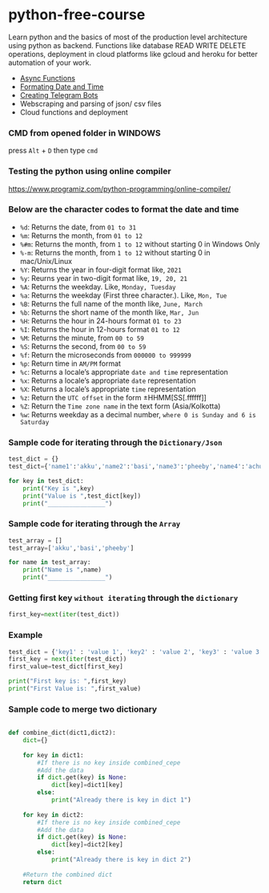 # python-free-course
Learn python and the basics of most of the production level architecture using python as backend. Functions like database READ WRITE DELETE operations, deployment in cloud platforms like gcloud and heroku for better automation of your work.

- [Async Functions](https://github.com/katmakhan/python-course/tree/master/Functions/Functions%20-%20Asyncio)
- [Formating Date and Time](https://github.com/katmakhan/python-course/tree/master/Helpers/Helpers%20-%20Formatters)
- [Creating Telegram Bots](https://github.com/katmakhan/python-course/tree/master/API%20Integration/API-%20Telegram)
- Webscraping and parsing of json/ csv files
- Cloud functions and deployment

### CMD from opened folder in WINDOWS
press `Alt` + `D` then type `cmd`

### Testing the python using online compiler
https://www.programiz.com/python-programming/online-compiler/

### Below are the character codes to format the date and time

- `%d`: Returns the date, from `01 to 31`
- `%m`: Returns the month, from `01 to 12`
- `%#m`: Returns the month, from `1 to 12` without starting 0 in Windows Only
- `%-m`: Returns the month, from `1 to 12` without starting 0 in mac/Unix/Linux
- `%Y`: Returns the year in four-digit format like, `2021`
- `%y`: Reurns year in two-digit format like, `19, 20, 21`
- `%A`: Returns the weekday. Like, `Monday, Tuesday`
- `%a`: Returns the weekday (First three character.). Like, `Mon, Tue`
- `%B`: Returns the full name of the month like, `June, March`
- `%b`: Returns the short name of the month like, `Mar, Jun`
- `%H`: Returns the hour in 24-hours format `01 to 23`
- `%I`: Returns the hour in 12-hours format `01 to 12`
- `%M`: Returns the minute, from `00 to 59`
- `%S`: Returns the second, from `00 to 59`
- `%f`: Return the microseconds from `000000 to 999999`
- `%p`: Return time in `AM/PM` format
- `%c`: Returns a locale’s appropriate `date and time` representation
- `%x`: Returns a locale’s appropriate `date` representation
- `%X`: Returns a locale’s appropriate `time` representation
- `%z`: Return the `UTC offset` in the form ±HHMM[SS[.ffffff]]
- `%Z`: Return the `Time zone name` in the text form (Asia/Kolkotta)
- `%w`: Returns weekday as a decimal number, `where 0 is Sunday and 6 is Saturday`


### Sample code for iterating through the `Dictionary/Json`
```python
test_dict = {}
test_dict={'name1':'akku','name2':'basi','name3':'pheeby','name4':'achumon'}

for key in test_dict:
	print("Key is ",key)
	print("Value is ",test_dict[key])
	print("________________")
```

### Sample code for iterating through the `Array`
```python
test_array = []
test_array=['akku','basi','pheeby']

for name in test_array:
	print("Name is ",name)
	print("________________")
```

### Getting first key `without iterating` through the `dictionary`
```python
first_key=next(iter(test_dict))
```
### Example
```python
test_dict = {'key1' : 'value 1', 'key2' : 'value 2', 'key3' : 'value 3'}
first_key = next(iter(test_dict))
first_value=test_dict[first_key]

print("First key is: ",first_key)
print("First Value is: ",first_value)
```


### Sample code to merge two dictionary
```python

def combine_dict(dict1,dict2):
	dict={}
	
	for key in dict1:
		#If there is no key inside combined_cepe
		#Add the data
		if dict.get(key) is None:
			dict[key]=dict1[key]
		else:
			print("Already there is key in dict 1")
			
	for key in dict2:
		#If there is no key inside combined_cepe
		#Add the data
		if dict.get(key) is None:
			dict[key]=dict2[key]
		else:
			print("Already there is key in dict 2")
			
	#Return the combined dict
	return dict
```

